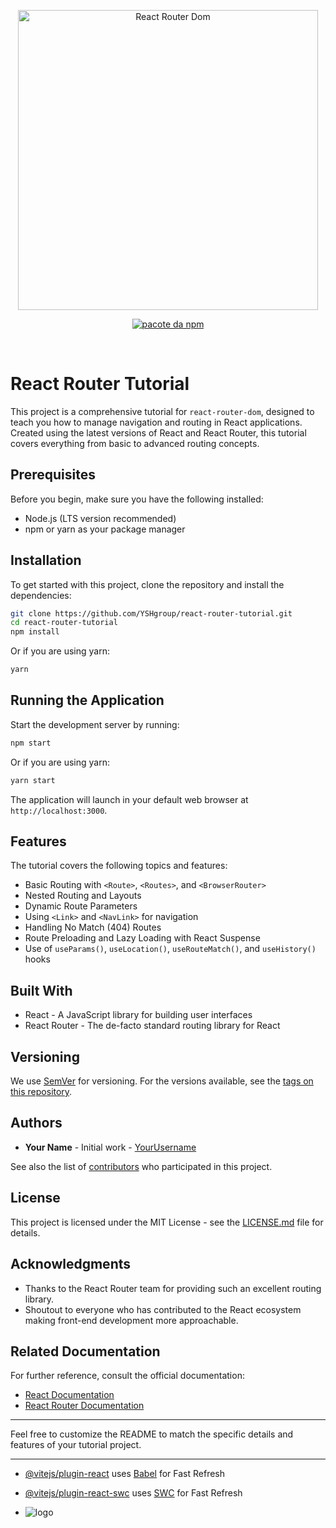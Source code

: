 

<p align="center">
  <a href=https://reactrouter.com/en/main" target="_blank" rel="noopener noreferrer">
    <img width="480" src="https://miro.medium.com/v2/resize:fit:720/format:webp/1*ipjusn5ilG-U4ZQPxIjFmw.png" alt="React Router Dom">
  </a>
</p>

<p align="center">
  <a href="https://www.npmjs.com/package/react-router-dom">
    <img src="https://badgen.net/npm/v/react-router-dom" alt="pacote da npm">
  </a>
</p>
<br/>

# React Router Tutorial

This project is a comprehensive tutorial for `react-router-dom`, designed to teach you how to manage navigation and routing in React applications. Created using the latest versions of React and React Router, this tutorial covers everything from basic to advanced routing concepts.

## Prerequisites

Before you begin, make sure you have the following installed:

- Node.js (LTS version recommended)
- npm or yarn as your package manager

## Installation

To get started with this project, clone the repository and install the dependencies:

```sh
git clone https://github.com/YSHgroup/react-router-tutorial.git
cd react-router-tutorial
npm install
```

Or if you are using yarn:

```sh
yarn
```

## Running the Application

Start the development server by running:

```sh
npm start
```

Or if you are using yarn:

```sh
yarn start
```

The application will launch in your default web browser at `http://localhost:3000`.

## Features

The tutorial covers the following topics and features:

- Basic Routing with `<Route>`, `<Routes>`, and `<BrowserRouter>`
- Nested Routing and Layouts
- Dynamic Route Parameters
- Using `<Link>` and `<NavLink>` for navigation
- Handling No Match (404) Routes
- Route Preloading and Lazy Loading with React Suspense
- Use of `useParams()`, `useLocation()`, `useRouteMatch()`, and `useHistory()` hooks

## Built With

- React - A JavaScript library for building user interfaces
- React Router - The de-facto standard routing library for React

## Versioning

We use [SemVer](http://semver.org/) for versioning. For the versions available, see the [tags on this repository](https://github.com/YSHgroup/react-router-tutorial/tags).

## Authors

- **Your Name** - Initial work - [YourUsername](https://github.com/your-username)

See also the list of [contributors](https://github.com/your-username/react-router-tutorial/contributors) who participated in this project.

## License

This project is licensed under the MIT License - see the [LICENSE.md](LICENSE.md) file for details.

## Acknowledgments

- Thanks to the React Router team for providing such an excellent routing library.
- Shoutout to everyone who has contributed to the React ecosystem making front-end development more approachable.

## Related Documentation

For further reference, consult the official documentation:

- [React Documentation](https://reactjs.org/docs/getting-started.html)
- [React Router Documentation](https://reactrouter.com/en/main)

---

Feel free to customize the README to match the specific details and features of your tutorial project.

---

- [@vitejs/plugin-react](https://github.com/vitejs/vite-plugin-react/blob/main/packages/plugin-react/README.md) uses [Babel](https://babeljs.io/) for Fast Refresh
- [@vitejs/plugin-react-swc](https://github.com/vitejs/vite-plugin-react-swc) uses [SWC](https://swc.rs/) for Fast Refresh

- ![logo](https://miro.medium.com/v2/resize:fit:720/format:webp/1*ipjusn5ilG-U4ZQPxIjFmw.png)
